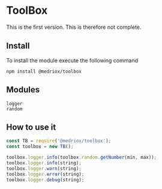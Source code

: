 # ToolBox

This is the first version. This is therefore not complete.

## Install

To install the module execute the following command

```shell
npm install @medriox/toolbox
```

## Modules

```shell
logger
random
```

## How to use it

```js
const TB = require('@medriox/toolbox');
const toolbox = new TB();

toolbox.logger.info(toolbox.random.getNumber(min, max));
toolbox.logger.info(string);
toolbox.logger.warn(string);
toolbox.logger.error(string);
toolbox.logger.debug(string);
```
